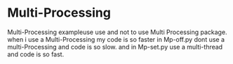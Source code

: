 # Multi-Processing
Multi-Processing exampleuse 
use and not to use Multi Processing package. when i use a Multi-Processing my code is so faster in Mp-off.py dont use a multi-Processing and code is so slow. and in Mp-set.py use a multi-thread and code is so fast.

